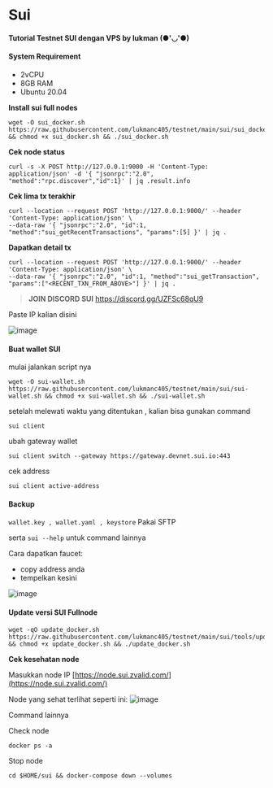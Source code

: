 # Sui

#### Tutorial Testnet SUI dengan VPS by lukman (●'◡'●)

#### **System Requirement**

* 2vCPU
* 8GB RAM
* Ubuntu 20.04

**Install sui full nodes**

```
wget -O sui_docker.sh https://raw.githubusercontent.com/lukmanc405/testnet/main/sui/sui_docker.sh && chmod +x sui_docker.sh && ./sui_docker.sh
```

**Cek node status**

```
curl -s -X POST http://127.0.0.1:9000 -H 'Content-Type: application/json' -d '{ "jsonrpc":"2.0", "method":"rpc.discover","id":1}' | jq .result.info
```

**Cek lima tx terakhir**

```
curl --location --request POST 'http://127.0.0.1:9000/' --header 'Content-Type: application/json' \
--data-raw '{ "jsonrpc":"2.0", "id":1, "method":"sui_getRecentTransactions", "params":[5] }' | jq .
```

**Dapatkan detail tx**

```
curl --location --request POST 'http://127.0.0.1:9000/' --header 'Content-Type: application/json' \
--data-raw '{ "jsonrpc":"2.0", "id":1, "method":"sui_getTransaction", "params":["<RECENT_TXN_FROM_ABOVE>"] }' | jq .
```

> **JOIN DISCORD SUI** https://discord.gg/UZFSc68qU9

Paste IP kalian disini

![image](https://user-images.githubusercontent.com/48665887/179150535-4287085d-91a5-4a6c-b6db-cd7346b662c0.png)

#### Buat wallet SUI

mulai jalankan script nya

```
wget -O sui-wallet.sh https://raw.githubusercontent.com/lukmanc405/testnet/main/sui/sui-wallet.sh && chmod +x sui-wallet.sh && ./sui-wallet.sh
```

setelah melewati waktu yang ditentukan , kalian bisa gunakan command

```
sui client
```

ubah gateway wallet

```
sui client switch --gateway https://gateway.devnet.sui.io:443
```

cek address

```
sui client active-address
```

#### Backup

`wallet.key , wallet.yaml , keystore` Pakai SFTP

serta `sui --help` untuk command lainnya

Cara dapatkan faucet:

* copy address anda
* tempelkan kesini

![image](https://user-images.githubusercontent.com/48665887/179158274-fbec303b-8c4f-4b72-8b90-acd2461d258d.png)

#### Update versi SUI Fullnode

```
wget -qO update_docker.sh https://raw.githubusercontent.com/lukmanc405/testnet/main/sui/tools/update_docker.sh && chmod +x update_docker.sh && ./update_docker.sh
```

**Cek kesehatan node**

Masukkan node IP [https://node.sui.zvalid.com/](https://node.sui.zvalid.com/)

Node yang sehat terlihat seperti ini: ![image](https://user-images.githubusercontent.com/48665887/179166315-6d4164d6-970d-4e49-a2a1-73925cb7068c.png)

Command lainnya

Check node

```
docker ps -a
```

Stop node

```
cd $HOME/sui && docker-compose down --volumes
```
